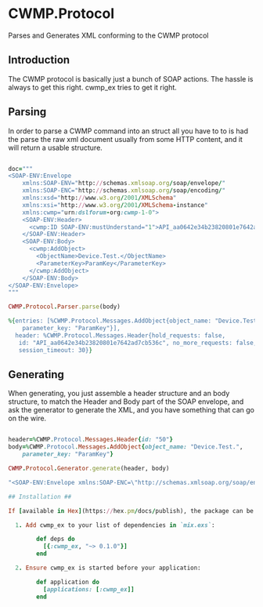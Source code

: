 # CWMP.Protocol #

Parses and Generates XML conforming to the CWMP protocol

## Introduction ##

The CWMP protocol is basically just a bunch of SOAP actions. The hassle
is always to get this right. cwmp_ex tries to get it right.

## Parsing ##

In order to parse a CWMP command into an struct all you have to to is had the parse
the raw xml document usually from some HTTP content, and it will return a usable
structure.

```ruby

doc="""
<SOAP-ENV:Envelope
    xmlns:SOAP-ENV="http://schemas.xmlsoap.org/soap/envelope/"
    xmlns:SOAP-ENC="http://schemas.xmlsoap.org/soap/encoding/"
    xmlns:xsd="http://www.w3.org/2001/XMLSchema"
    xmlns:xsi="http://www.w3.org/2001/XMLSchema-instance"
    xmlns:cwmp="urn:dslforum-org:cwmp-1-0">
    <SOAP-ENV:Header>
      <cwmp:ID SOAP-ENV:mustUnderstand="1">API_aa0642e34b23820801e7642ad7cb536c</cwmp:ID>
    </SOAP-ENV:Header>
    <SOAP-ENV:Body>
      <cwmp:AddObject>
        <ObjectName>Device.Test.</ObjectName>
        <ParameterKey>ParamKey</ParameterKey>
      </cwmp:AddObject>
    </SOAP-ENV:Body>
</SOAP-ENV:Envelope>
"""

CWMP.Protocol.Parser.parse(body)

%{entries: [%CWMP.Protocol.Messages.AddObject{object_name: "Device.Test.",
    parameter_key: "ParamKey"}],
  header: %CWMP.Protocol.Messages.Header{hold_requests: false,
   id: "API_aa0642e34b23820801e7642ad7cb536c", no_more_requests: false,
   session_timeout: 30}}

```

## Generating ##

When generating, you just assemble a header structure and an body structure, to match
the Header and Body part of the SOAP envelope, and ask
the generator to generate the XML, and you have something that can go on the wire.

```ruby

header=%CWMP.Protocol.Messages.Header{id: "50"}
body=%CWMP.Protocol.Messages.AddObject{object_name: "Device.Test.",
    parameter_key: "ParamKey"}

CWMP.Protocol.Generator.generate(header, body)

"<SOAP-ENV:Envelope xmlns:SOAP-ENC=\"http://schemas.xmlsoap.org/soap/encoding/\" xmlns:SOAP-ENV=\"http://schemas.xmlsoap.org/soap/envelope/\" xmlns:cwmp=\"urn:dslforum-org:cwmp-1-4\" xmlns:xsd=\"http://www.w3.org/2001/XMLSchema\" xmlns:xsi=\"http://www.w3.org/2001/XMLSchema-instance\">\n\t<SOAP-ENV:Header>\n\t\t<cwmp:ID SOAP-ENV:mustUnderstand=\"1\">50</cwmp:ID>\n\t</SOAP-ENV:Header>\n\t<SOAP-ENV:Body>\n\t\t<cwmp:AddObject>\n\t\t\t<ObjectName>Device.Test.</ObjectName>\n\t\t\t<ParameterKey>ParamKey</ParameterKey>\n\t\t</cwmp:AddObject>\n\t</SOAP-ENV:Body>\n</SOAP-ENV:Envelope>"

## Installation ##

If [available in Hex](https://hex.pm/docs/publish), the package can be installed as:

  1. Add cwmp_ex to your list of dependencies in `mix.exs`:

        def deps do
          [{:cwmp_ex, "~> 0.1.0"}]
        end

  2. Ensure cwmp_ex is started before your application:

        def application do
          [applications: [:cwmp_ex]]
        end

